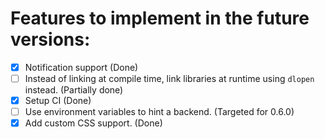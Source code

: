# Features to implement in the future versions:
- [x] Notification support (Done)
- [ ] Instead of linking at compile time, link libraries at runtime using `dlopen` instead. (Partially done)
- [x] Setup CI (Done)
- [ ] Use environment variables to hint a backend. (Targeted for 0.6.0)
- [x] Add custom CSS support. (Done)